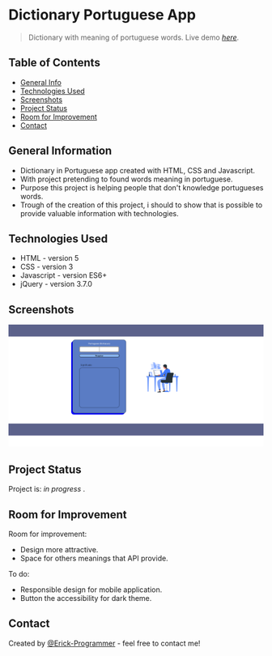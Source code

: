 # Dictionary Portuguese App
> Dictionary with meaning of portuguese words.
> Live demo [_here_](https://erick-programmer.github.io/Dictionary-Portuguese-API-App/dictionary.html). <!-- If you have the project hosted somewhere, include the link here. -->

## Table of Contents
* [General Info](#general-information)
* [Technologies Used](#technologies-used)
* [Screenshots](#screenshots)
* [Project Status](#project-status)
* [Room for Improvement](#room-for-improvement)
* [Contact](#contact)
<!-- * [License](#license) -->


## General Information
- Dictionary in Portuguese app created with HTML, CSS and Javascript.
- With project pretending to found words meaning in portuguese.
- Purpose this project is helping people that don't knowledge portugueses words.
- Trough of the creation of this project, i should to show that is possible to provide valuable information with technologies.
<!-- You don't have to answer all the questions - just the ones relevant to your project. -->

## Technologies Used
- HTML  - version 5
- CSS  - version 3
- Javascript  - version ES6+
- jQuery  - version 3.7.0


## Screenshots
<!-- If you have screenshots you'd like to share, include them here. -->
<img src="/img/screenshot.png">

## Project Status
Project is: _in progress_ . 


## Room for Improvement

Room for improvement:
- Design more attractive.
- Space for others meanings that API provide.

To do:
- Responsible design for mobile application.
- Button the accessibility for dark theme.

## Contact
Created by [@Erick-Programmer](https://erick-programmer.github.io/Portfolio-Personal/portfolio.html) - feel free to contact me!


<!-- Optional -->
<!-- ## License -->
<!-- This project is open source and available under the [... License](). -->

<!-- You don't have to include all sections - just the one's relevant to your project -->